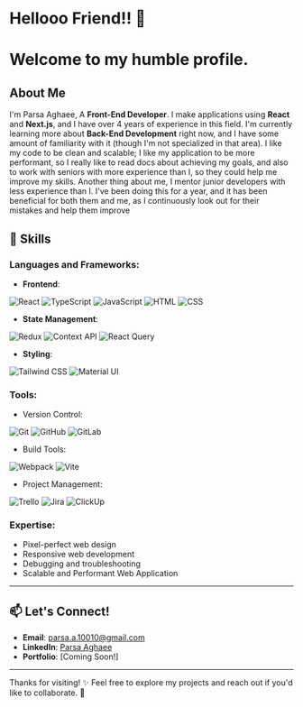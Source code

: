 # Hellooo Friend!! 👋
# Welcome to my humble profile.
## About Me

I'm Parsa Aghaee, A **Front-End Developer**. I make applications using **React** and **Next.js**, and I have over 4 years of experience in this field. I'm currently learning more about **Back-End Development** right now, and I have some amount of familiarity with it (though I'm not specialized in that area).
I like my code to be clean and scalable; I like my application to be more performant, so I really like to read docs about achieving my goals, and also to work with seniors with more experience than I, so they could help me improve my skills.
Another thing about me, I mentor junior developers with less experience than I. I've been doing this for a year, and it has been beneficial for both them and me, as I continuously look out for their mistakes and help them improve

## 🚀 Skills

### Languages and Frameworks:
- **Frontend**: 

![React](https://img.shields.io/badge/React-61DAFB?style=for-the-badge&logo=react&logoColor=white)
![TypeScript](https://img.shields.io/badge/TypeScript-007ACC?style=for-the-badge&logo=typescript&logoColor=white)
![JavaScript](https://img.shields.io/badge/JavaScript-F7DF1E?style=for-the-badge&logo=javascript&logoColor=black)
![HTML](https://img.shields.io/badge/HTML-E34F26?style=for-the-badge&logo=html5&logoColor=white)
![CSS](https://img.shields.io/badge/CSS-1572B6?style=for-the-badge&logo=css3&logoColor=white)
- **State Management**:
  
![Redux](https://img.shields.io/badge/Redux-764ABC?style=for-the-badge&logo=redux&logoColor=white)
![Context API](https://img.shields.io/badge/Context%20API-61DAFB?style=for-the-badge&logo=react&logoColor=white)
![React Query](https://img.shields.io/badge/React%20Query-FF4154?style=for-the-badge&logo=reactquery&logoColor=white)
- **Styling**:

![Tailwind CSS](https://img.shields.io/badge/Tailwind%20CSS-38B2AC?style=for-the-badge&logo=tailwindcss&logoColor=white)
![Material UI](https://img.shields.io/badge/Material%20UI-007FFF?style=for-the-badge&logo=mui&logoColor=white)

### Tools:
- Version Control:

![Git](https://img.shields.io/badge/Git-F05032?style=for-the-badge&logo=git&logoColor=white)
![GitHub](https://img.shields.io/badge/GitHub-181717?style=for-the-badge&logo=github&logoColor=white)
![GitLab](https://img.shields.io/badge/GitLab-FCA121?style=for-the-badge&logo=gitlab&logoColor=white)
- Build Tools:

![Webpack](https://img.shields.io/badge/Webpack-8DD6F9?style=for-the-badge&logo=webpack&logoColor=black)
![Vite](https://img.shields.io/badge/Vite-646CFF?style=for-the-badge&logo=vite&logoColor=white)
- Project Management:

![Trello](https://img.shields.io/badge/Trello-0079BF?style=for-the-badge&logo=trello&logoColor=white)
![Jira](https://img.shields.io/badge/Jira-0052CC?style=for-the-badge&logo=jira&logoColor=white)
![ClickUp](https://img.shields.io/badge/ClickUp-7D5BFF?style=for-the-badge&logo=clickup&logoColor=white)

### Expertise:
- Pixel-perfect web design
- Responsive web development
- Debugging and troubleshooting
- Scalable and Performant Web Application
---


## 📫 Let's Connect!
- **Email**: parsa.a.10010@gmail.com
- **LinkedIn**: [Parsa Aghaee](https://www.linkedin.com/in/parsa-aghaee-10b21a2ba/)
- **Portfolio**: [Coming Soon!]

---

Thanks for visiting! ✨ Feel free to explore my projects and reach out if you'd like to collaborate. 🚀


<!--
**parsaa18/parsaa18** is a ✨ _special_ ✨ repository because its `README.md` (this file) appears on your GitHub profile.

Here are some ideas to get you started:

- 🔭 I’m currently working on ...
- 🌱 I’m currently learning ...
- 👯 I’m looking to collaborate on ...
- 🤔 I’m looking for help with ...
- 💬 Ask me about ...
- 📫 How to reach me: ...
- 😄 Pronouns: ...
- ⚡ Fun fact: ...
-->
